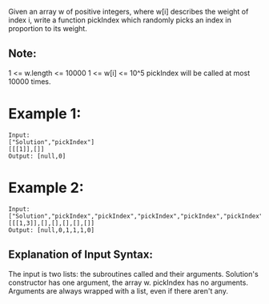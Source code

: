Given an array w of positive integers, where w[i] describes the weight of index i, write a function pickIndex which randomly picks an index in proportion to its weight.

## Note:

1 <= w.length <= 10000
1 <= w[i] <= 10^5
pickIndex will be called at most 10000 times.

# Example 1:
```
Input: 
["Solution","pickIndex"]
[[[1]],[]]
Output: [null,0]
```

# Example 2:
```
Input: 
["Solution","pickIndex","pickIndex","pickIndex","pickIndex","pickIndex"]
[[[1,3]],[],[],[],[],[]]
Output: [null,0,1,1,1,0]
```

## Explanation of Input Syntax:

The input is two lists: the subroutines called and their arguments. Solution's constructor has one argument, the array w. pickIndex has no arguments. Arguments are always wrapped with a list, even if there aren't any.